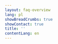 ```yaml
---
layout: faq-overview
lang: pl
showBreadCrumbs: true
showContact: true
title: ''
contentLang: en
---
```

